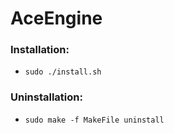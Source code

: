# AceEngine
### Installation:
* ``` sudo ./install.sh ```
### Uninstallation:
* ``` sudo make -f MakeFile uninstall ```
